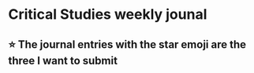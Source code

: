 # Critical Studies weekly jounal 

## ⭐ The journal entries with the star emoji are the three I want to submit
